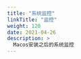 ```yaml
---
title: "系统监控"
linkTitle: "监控"
weight: 120
date: 2021-04-26
description: >
  Macos安装之后的系统监控
---
```



